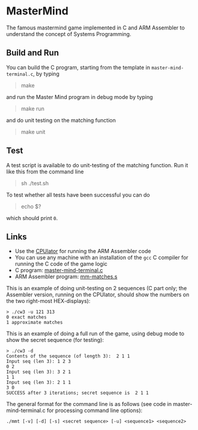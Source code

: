 # MasterMind
The famous mastermind game implemented in C and ARM Assembler to understand the concept of Systems Programming.

## Build and Run
You can build the C program, starting from the template in `master-mind-terminal.c`, by typing
> make

and run the Master Mind program in debug mode by typing
> make run

and do unit testing on the matching function
> make unit

## Test
A test script is available to do unit-testing of the matching function. Run it like this from the command line
> sh ./test.sh

To test whether all tests have been successful you can do
> echo $?

which should print `0`.


## Links
- Use the [CPUlator](https://cpulator.01xz.net/?sys=arm-de1soc&d_audio=48000) for running the ARM Assembler code
- You can use any machine with an installation of the `gcc` C compiler for running the C code of the game logic
- C program: [master-mind-terminal.c](master-mind-terminal.c)
- ARM Assembler program: [mm-matches.s](mm-matches.s)

This is an example of doing unit-testing on 2 sequences (C part only; the Assembler version, running on the CPUlator, should show the numbers on the two right-most HEX-displays):
```
> ./cw3 -u 121 313
0 exact matches
1 approximate matches
```

This is an example of doing a full run of the game, using debug mode to show the secret sequence (for testing):
```
> ./cw3 -d
Contents of the sequence (of length 3):  2 1 1
Input seq (len 3): 1 2 3
0 2
Input seq (len 3): 3 2 1
1 1
Input seq (len 3): 2 1 1
3 0
SUCCESS after 3 iterations; secret sequence is  2 1 1
```

The general format for the command line is as follows (see code in master-mind-terminal.c for processing command line options):
```
./mmt [-v] [-d] [-s] <secret sequence> [-u] <sequence1> <sequence2>
```
